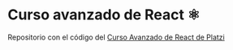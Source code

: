 # Curso avanzado de React ⚛️

Repositorio con el código del [Curso Avanzado de React de Platzi](https://platzi.com/cursos/react-avanzado/)
